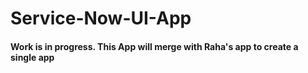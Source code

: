 # Service-Now-UI-App

#### Work is in progress. This App will merge with Raha's app to create a single app